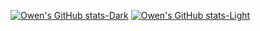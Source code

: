 
[![Owen's GitHub stats-Dark](https://github-readme-stats.vercel.app/api?username=omurovec&show_icons=true&theme=dark&hide_border=true&bg_color=00000000&count_private=true#gh-dark-mode-only)](https://github.com/omurovec#gh-dark-mode-only)
[![Owen's GitHub stats-Light](https://github-readme-stats.vercel.app/api?username=omurovec&show_icons=true&theme=default&hide_border=true&bg_color=00000000&count_private=true#gh-light-mode-only)](https://github.com/omurovec#gh-light-mode-only)
